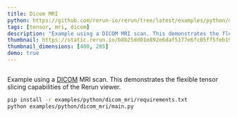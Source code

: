 ```yaml
---
title: Dicom MRI
python: https://github.com/rerun-io/rerun/tree/latest/examples/python/dicom_mri/main.py
tags: [tensor, mri, dicom]
description: "Example using a DICOM MRI scan. This demonstrates the flexible tensor slicing capabilities of the Rerun viewer."
thumbnail: https://static.rerun.io/b8b25dd01e892e6daf5177e6fc05ff5feb19ee8d_dicom_mri_480w.png
thumbnail_dimensions: [480, 285]
demo: true
---
```


<picture>
  <source media="(max-width: 480px)" srcset="https://static.rerun.io/b8b25dd01e892e6daf5177e6fc05ff5feb19ee8d_dicom_mri_480w.png">
  <source media="(max-width: 768px)" srcset="https://static.rerun.io/b12bad7fcfce72261ee50aff4fa3cfd2f28edad1_dicom_mri_768w.png">
  <source media="(max-width: 1024px)" srcset="https://static.rerun.io/3e54e32841920daa8512219a60dfa95ec100b78a_dicom_mri_1024w.png">
  <source media="(max-width: 1200px)" srcset="https://static.rerun.io/93f1c2302233cacf03d5dcc3cd3749b3f76dea56_dicom_mri_1200w.png">
  <img src="https://static.rerun.io/e39f34a1b1ddd101545007f43a61783e1d2e5f8e_dicom_mri_full.png" alt="">
</picture>

Example using a [DICOM](https://en.wikipedia.org/wiki/DICOM) MRI scan. This demonstrates the flexible tensor slicing capabilities of the Rerun viewer.

```bash
pip install -r examples/python/dicom_mri/requirements.txt
python examples/python/dicom_mri/main.py
```
